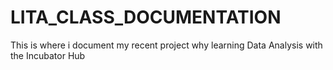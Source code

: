 # LITA_CLASS_DOCUMENTATION
This is where i  document my recent project why learning Data Analysis with the Incubator Hub
